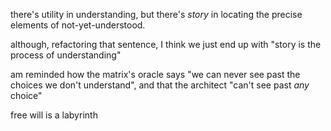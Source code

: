 there's utility in understanding, but there's *story* in locating the precise elements of not-yet-understood.

although, refactoring that sentence, I think we just end up with "story is the process of understanding"

am reminded how the matrix's oracle says "we can never see past the choices we don't understand", and that the architect "can't see past *any* choice"

free will is a labyrinth
